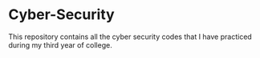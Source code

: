 # Cyber-Security
This repository contains all the cyber security codes that I have practiced  during my third year of college.
